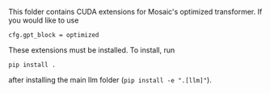 This folder contains CUDA extensions for Mosaic's optimized transformer. If you would like to use
```
cfg.gpt_block = optimized
```
These extensions must be installed.
To install, run
```
pip install .
```
after installing the main llm folder (`pip install -e ".[llm]"`).
